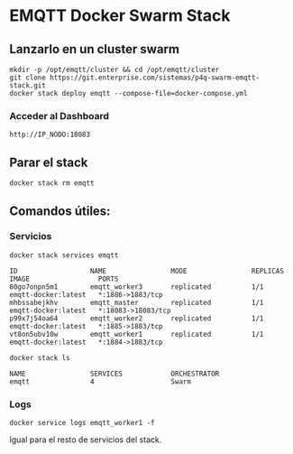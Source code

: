 
# EMQTT Docker Swarm Stack

## Lanzarlo en un cluster swarm

```
mkdir -p /opt/emqtt/cluster && cd /opt/emqtt/cluster
git clone https://git.enterprise.com/sistemas/p4q-swarm-emqtt-stack.git
docker stack deploy emqtt --compose-file=docker-compose.yml
```

### Acceder al Dashboard

```
http://IP_NODO:18083
``` 

## Parar el stack

```
docker stack rm emqtt
```

## Comandos útiles:

### Servicios

```
docker stack services emqtt
```

```
ID                  NAME                MODE                REPLICAS            IMAGE                 PORTS
80go7onpn5m1        emqtt_worker3       replicated          1/1                 emqtt-docker:latest   *:1886->1883/tcp
mhbssabejkhv        emqtt_master        replicated          1/1                 emqtt-docker:latest   *:18083->18083/tcp
p99x7j54oa64        emqtt_worker2       replicated          1/1                 emqtt-docker:latest   *:1885->1883/tcp
vt8on5ubv10w        emqtt_worker1       replicated          1/1                 emqtt-docker:latest   *:1884->1883/tcp
```

```
docker stack ls                                            
```

```
NAME                SERVICES            ORCHESTRATOR
emqtt               4                   Swarm
```

### Logs

```
docker service logs emqtt_worker1 -f
```

Igual para el resto de servicios del stack.

